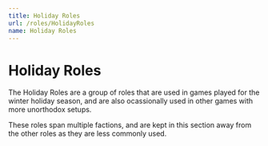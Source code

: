 ```yaml
---
title: Holiday Roles
url: /roles/HolidayRoles
name: Holiday Roles
---
```


# Holiday Roles

The Holiday Roles are a group of roles that are used in games played for the winter holiday season, and are also ocassionally used in other games with more unorthodox setups.

These roles span multiple factions, and are kept in this section away from the other roles as they are less commonly used.
